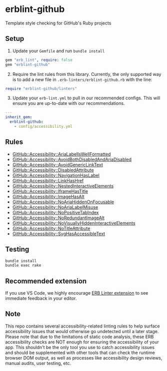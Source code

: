 # erblint-github

Template style checking for GitHub's Ruby projects

## Setup

1. Update your `Gemfile` and run `bundle install`

``` ruby
gem "erb_lint", require: false
gem "erblint-github"
```

2. Require the lint rules from this library. Currently, the only supported way is to add a new file in `.erb-linters/erblint-github.rb` with the line:

```ruby
require "erblint-github/linters"
```

3. Update your `erb-lint.yml` to pull in our recommended configs. This will ensure you are up-to-date with our recommendations.

```yaml
---
inherit_gem:
  erblint-github:
    - config/accessibility.yml
```

## Rules

- [GitHub::Accessibility::AriaLabelIsWellFormatted](./docs/rules/accessibility/aria-label-is-well-formatted.md)
- [GitHub::Accessibility::AvoidBothDisabledAndAriaDisabled](./docs/rules/accessibility/avoid-both-disabled-and-aria-disabled.md)
- [GitHub::Accessibility::AvoidGenericLinkText](./docs/rules/accessibility/avoid-generic-link-text.md)
- [GitHub::Accessibility::DisabledAttribute](./docs/rules/accessibility/disabled-attribute.md)
- [GitHub::Accessibility::NavigationHasLabel](./docs/rules/accessibility/navigation-has-label.md)
- [GitHub::Accessibility::LinkHasHref](./docs/rules/accessibility/link-has-href.md)
- [GitHub::Accessibility::NestedInteractiveElements](./docs/rules/accessibility/nested-interactive-elements.md)
- [GitHub::Accessibility::IframeHasTitle](./docs/rules/accessibility/iframe-has-title.md)
- [GitHub::Accessibility::ImageHasAlt](./docs/rules/accessibility/image-has-alt.md)
- [GitHub::Accessibility::NoAriaHiddenOnFocusable](./docs/rules/accessibility/no-aria-hidden-on-focusable.md)
- [GitHub::Accessibility::NoAriaLabelMisuse](./docs/rules/accessibility/no-aria-label-misuse.md)
- [GitHub::Accessibility::NoPositiveTabIndex](./docs/rules/accessibility/no-positive-tab-index.md)
- [GitHub::Accessibility::NoRedundantImageAlt](./docs/rules/accessibility/no-redundant-image-alt.md)
- [GitHub::Accessibility::NoVisuallyHiddenInteractiveElements](./docs/rules/accessibility/no-visually-hidden-interactive-elements.md)
- [GitHub::Accessibility::NoTitleAttribute](./docs/rules/accessibility/no-title-attribute.md)
- [GitHub::Accessibility::SvgHasAccessibleText](./docs/rules/accessibility/svg-has-accessible-text.md)

## Testing

```bash
bundle install
bundle exec rake
```

## Recommended extension

If you use VS Code, we highly encourage [ERB Linter extension](https://marketplace.visualstudio.com/items?itemName=manuelpuyol.erb-linter) to see immediate feedback in your editor.

## Note

This repo contains several accessibility-related linting rules to help surface accessibility issues that would otherwise go undetected until a later stage. Please note that due to the limitations of static code analysis,
these ERB accessibility checks are NOT enough for ensuring the accessibility of your app. This shouldn't be the only tool you use to catch accessibility issues and should be supplemented with other tools that can check the runtime browser DOM output, as well as processes like accessibility design reviews, manual audits, user testing, etc.
